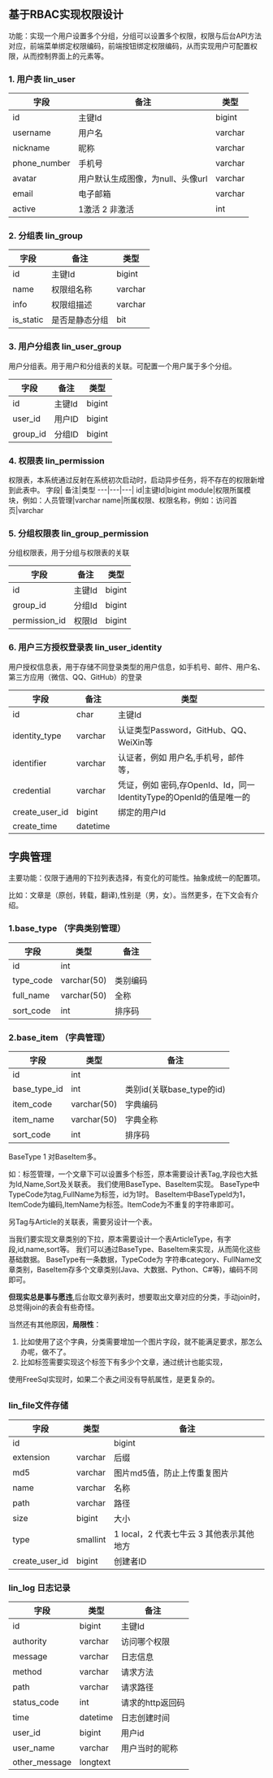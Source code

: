 
## 基于RBAC实现权限设计

功能：实现一个用户设置多个分组，分组可以设置多个权限，权限与后台API方法对应，前端菜单绑定权限编码，前端按钮绑定权限编码，从而实现用户可配置权限，从而控制界面上的元素等。

### 1. 用户表 lin_user

字段| 备注|类型
---|---|---|
id	|主键Id	|bigint
username|	用户名|	varchar
nickname|	昵称|	varchar
phone_number|	手机号|	varchar
avatar|	用户默认生成图像，为null、头像url|	varchar
email|	电子邮箱|	varchar
active	|1激活 2  非激活|	int

<!--
introduction|	个人介绍|	varchar
last_login_time	|最后一次登录的时间|	datetime
blog_address|	个人主页|	varchar
-->

### 2. 分组表 lin_group
字段| 备注|类型
---|---|---|
id	|主键Id|bigint
name |权限组名称|	varchar
info|	权限组描述|varchar
is_static|	是否是静态分组|bit

### 3. 用户分组表 lin_user_group

用户分组表。用于用户和分组表的关联。可配置一个用户属于多个分组。

字段| 备注|类型
---|---|---|
id	| 主键Id |bigint
user_id	|用户ID|bigint
group_id|分组ID	|bigint


### 4. 权限表 lin_permission

 权限表，本系统通过反射在系统初次启动时，启动异步任务，将不存在的权限新增到此表中。
字段| 备注|类型
---|---|---|
id|主键Id|bigint
module|权限所属模块，例如：人员管理|varchar
name|所属权限、权限名称，例如：访问首页|varchar


### 5. 分组权限表 lin_group_permission

分组权限表，用于分组与权限表的关联

字段| 备注|类型
---|---|---|
id| 主键Id |bigint
group_id| 分组Id |bigint
permission_id| 权限Id |bigint

### 6. 用户三方授权登录表 lin_user_identity

用户授权信息表，用于存储不同登录类型的用户信息，如手机号、邮件、用户名、第三方应用（微信、QQ、GitHub）的登录

字段| 备注|类型
---|---|---|
id|char|主键Id
identity_type|varchar|认证类型Password，GitHub、QQ、WeiXin等
identifier|varchar|认证者，例如 用户名,手机号，邮件等，
credential|varchar|凭证，例如 密码,存OpenId、Id，同一IdentityType的OpenId的值是唯一的
create_user_id|bigint|绑定的用户Id
create_time|datetime|




## 字典管理

主要功能：仅限于通用的下拉列表选择，有变化的可能性。抽象成统一的配置项。

比如：文章是（原创，转载，翻译),性别是（男，女）。当然更多，在下文会有介绍。

### 1.base_type （字典类别管理）
字段| 类型|备注
---|---|---|
id | int|
type_code|varchar(50)|类别编码|
full_name|varchar(50)|全称|
sort_code|int|排序码|

### 2.base_item （字典管理）
字段| 类型|备注
---|---|---|
id | int|
base_type_id|int|类别id(关联base_type的id)|
item_code|varchar(50)|字典编码|
item_name|varchar(50)|字典全称|
sort_code|int|排序码|


BaseType 1 对BaseItem多。

如：标签管理，一个文章下可以设置多个标签，原本需要设计表Tag,字段也大抵为Id,Name,Sort及关联表。
我们使用BaseType、BaseItem实现。
BaseType中TypeCode为tag,FullName为标签，id为1时。
BaseItem中BaseTypeId为1，ItemCode为编码,ItemName为标签。ItemCode为不重复的字符串即可。

另Tag与Article的关联表，需要另设计一个表。

当我们要实现文章类别的下拉，原本需要设计一个表ArticleType，有字段,id,name,sort等。
我们可以通过BaseType、BaseItem来实现，从而简化这些基础数据。
BaseType有一条数据，TypeCode为 字符串category、FullName文章类别，BaseItem存多个文章类别(Java、大数据、Python、C#等)，编码不同即可。


**但现实总是事与愿违**,后台取文章列表时，想要取出文章对应的分类，手动join时，总觉得join的表会有些奇怪。

当然还有其他原因，**局限性**：
1. 比如使用了这个字典，分类需要增加一个图片字段，就不能满足要求，那怎么办呢，做不了。
2. 比如标签需要实现这个标签下有多少个文章，通过统计也能实现，

使用FreeSql实现时，如果二个表之间没有导航属性，是更复杂的。

## 
### lin_file文件存储

字段| 类型|备注
---|---|---|
id||bigint|主键Id
extension|varchar|后缀
md5|varchar|图片md5值，防止上传重复图片
name|varchar|名称
path|varchar|路径
size|bigint|大小
type|smallint|1 local，2 代表七牛云 3 其他表示其他地方
create_user_id|bigint|创建者ID


### lin_log 日志记录

字段| 类型|备注
---|---|---|
id|bigint|主键Id
authority|	varchar|访问哪个权限
message	|varchar|日志信息
method	|varchar|请求方法
path|	varchar|请求路径
status_code	|int|请求的http返回码
time|	datetime|日志创建时间
user_id|	bigint|用户id
user_name|	varchar|用户当时的昵称
other_message|	longtext|



